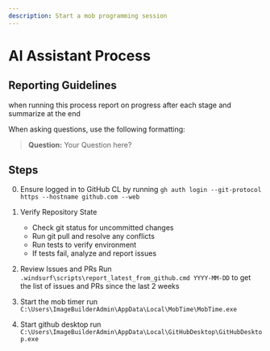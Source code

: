 ```yaml
---
description: Start a mob programming session
---
```


# AI Assistant Process
## Reporting Guidelines
 when running this process report on progress after each stage and summarize at the end

 When asking questions, use the following formatting:
 > **Question:** Your Question here?

## Steps

0. Ensure logged in to GitHub CL by running `gh auth login --git-protocol https --hostname github.com --web`

1. Verify Repository State
   - Check git status for uncommitted changes
   - Run git pull and resolve any conflicts
   - Run tests to verify environment
   - If tests fail, analyze and report issues

2. Review Issues and PRs
Run `.windsurf\scripts\report_latest_from_github.cmd YYYY-MM-DD` to get the list of issues and PRs since the last 2 weeks



3. Start the mob timer
   run `C:\Users\ImageBuilderAdmin\AppData\Local\MobTime\MobTime.exe`

4. Start github desktop
   run `C:\Users\ImageBuilderAdmin\AppData\Local\GitHubDesktop\GitHubDesktop.exe`